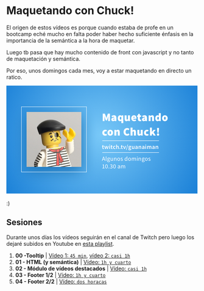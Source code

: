 # Maquetando con Chuck!

El origen de estos vídeos es porque cuando estaba de profe en un bootcamp eché mucho en falta poder haber hecho suficiente énfasis en la importancia de la semántica a la hora de maquetar.

Luego tb pasa que hay mucho contenido de front con javascript y no tanto de maquetación y semántica.

Por eso, unos domingos cada mes, voy a estar maquetando en directo un ratico.

![Maquetando con Chuck!](maquetando-con-chuck.png)

:)

## Sesiones
Durante unos días los vídeos seguirán en el canal de Twitch pero luego los dejaré subidos en Youtube en [esta playlist](https://www.youtube.com/playlist?list=PLO-mtrYE0827SRqJnPOOU1OQLbN_OZpT6).

1. **00 -Tooltip** | [Vídeo 1: `45 min`](https://www.youtube.com/watch?v=pwtNFzrbNAM), [vídeo 2: `casi 1h`](https://www.youtube.com/watch?v=SqGFoHnJg60)
1. **01 - HTML (y semántica)** | [Vídeo: `1h y cuarto`](https://www.youtube.com/watch?v=5vATBkG4Ijw)
1. **02 - Módulo de vídeos destacados** | [Vídeo: `casi 1h`](https://www.twitch.tv/videos/1016566325)
1. **03 - Footer 1/2** | [Vídeo: `1h y cuarto`](https://www.twitch.tv/videos/1024538864)
1. **04 - Footer 2/2** | [Vídeo: `dos horacas`](https://www.twitch.tv/videos/1032377438)
